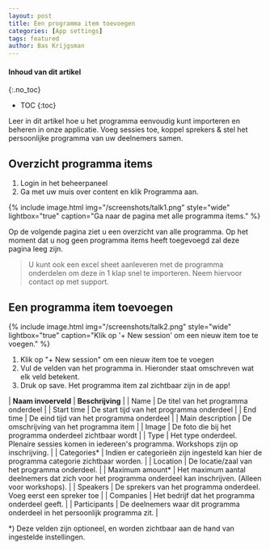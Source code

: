 ```yaml
---
layout: post
title: Een programma item toevoegen
categories: [App settings]
tags: featured
author: Bas Krijgsman
---
```


#### Inhoud van dit artikel
{:.no_toc}
* TOC
{:toc}

Leer in dit artikel hoe u het programma eenvoudig kunt importeren en beheren in onze applicatie. Voeg sessies toe, koppel sprekers & stel het persoonlijke programma van uw deelnemers samen.


## Overzicht programma items
1. Login in het beheerpaneel
2. Ga met uw muis over content en klik Programma aan.

{% include image.html img="/screenshots/talk1.png" style="wide" lightbox="true" caption="Ga naar de pagina met alle programma items." %}

Op de volgende pagina ziet u een overzicht van alle programma. Op het moment dat u nog geen programma items heeft toegevoegd zal deze pagina leeg zijn.

> U kunt ook een excel sheet aanleveren met de programma onderdelen om deze in 1 klap snel te importeren. Neem hiervoor contact op met support.

## Een programma item toevoegen

{% include image.html img="/screenshots/talk2.png" style="wide" lightbox="true" caption="Klik op '+ New session' om een nieuw item toe te voegen." %}

1. Klik op "+ New session" om een nieuw item toe te voegen
2. Vul de velden van het programma in. Hieronder staat omschreven wat elk veld betekent.
3. Druk op save. Het programma item zal zichtbaar zijn in de app!

| **Naam invoerveld** | **Beschrijving**  |
| Name | De titel van het programma onderdeel |
| Start time | De start tijd van het programma onderdeel  |
| End time | De eind tijd van het programma onderdeel | 
| Main description | De omschrijving van het programma item | 
| Image | De foto die bij het programma onderdeel zichtbaar wordt | 
| Type | Het type onderdeel. Plenaire sessies komen in iedereen's programma. Workshops zijn op inschrijving. | 
| Categories* | Indien er categorieën zijn ingesteld kan hier de programma categorie zichtbaar worden. | 
| Location | De locatie/zaal van het programma onderdeel. | 
| Maximum amount* | Het maximum aantal deelnemers dat zich voor het programma onderdeel kan inschrijven. (Alleen voor workshops). | 
| Speakers | De sprekers van het programma onderdeel. Voeg eerst een spreker toe | 
| Companies | Het bedrijf dat het programma onderdeel geeft. | 
| Participants | De deelnemers waar dit programma onderdeel in het persoonlijk programma zit. | 

*) Deze velden zijn optioneel, en worden zichtbaar aan de hand van ingestelde instellingen.
